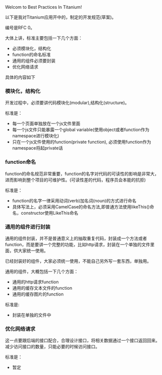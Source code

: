 Welcom to Best Practices In Titanium!

以下是我对Titanium应用开中的，制定的开发规范(草案)。

编号是RFC 0。

大体上讲，标准主要包括一下几个方面：
- 必须模块化，结构化
- function的命名标准
- 通用的组件必须要封装
- 优化网络请求


具体的内容如下

### 模块化，结构化

开发过程中，必须要讲代码模块化(modular),结构化(structure)。


标准是：
- 每一个页面单独放在一个js文件里面
- 每一个js文件只能暴露一个global variable(使用object或者function作为namespace进行模块化)
- 只在一个js文件使用的function(private function), 必须使用function作为namespace将起private话


### function命名
function的命名规范非常重要，function的名字对代码的可读性的影响是非常大，进而影响到整个项目的可维护性。(可读性差的代码，程序员会本能的抗拒)

标准是：
- function的名字一律采用动词(verb)加名词(noun)的方式进行命名
- 具体写法上，必须采用CamelCase的命名方法,即普通方法使用likeThis()命名，constructor使用LikeThis命名


### 通用的组件进行封装
通用的组件封装，并不是普通意义上的抽取重复代码，封装成一个方法或者function，而是要讲一个完整的功能，比如http请求，封装在一个单独的文件里面，供大家统一使用。

已经封装好的组件，大家必须统一使用，不能自己另外写一套东西，单独用。

通用的组件，大概包括一下几个方面：
- 通用的http请求function
- 通用的缓存文本文件的function
- 通用的缓存图片的function


标准是:
- 封装在单独的文件中

### 优化网络请求

这一点要跟后端的接口配合，合理设计接口，将相关数据通过一个接口返回回来。减少访问接口的数量，只能必要的时候访问接口。

标准是：
- 暂定
